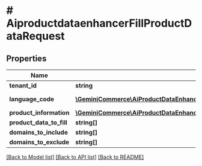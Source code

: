 # # AiproductdataenhancerFillProductDataRequest


## Properties 


Name | Type | Description | Notes
------------ | ------------- | ------------- | -------------
**tenant_id**| **string** |   | [optional]
**language_code**| [**\GeminiCommerce\AiProductDataEnhancer\Model\AiproductdataenhancerLanguageCode**](AiproductdataenhancerLanguageCode.md) |  for more information please, see Model/AiproductdataenhancerLanguageCode.php  | [optional]
**product_information**| [**\GeminiCommerce\AiProductDataEnhancer\Model\AiproductdataenhancerProductInformation**](AiproductdataenhancerProductInformation.md) |   | [optional]
**product_data_to_fill**| **string[]** |   | [optional]
**domains_to_include**| **string[]** |   | [optional]
**domains_to_exclude**| **string[]** |   | [optional]


[[Back to Model list]](../../README.md#models) [[Back to API list]](../../README.md#endpoints) [[Back to README]](../../README.md)

